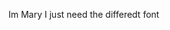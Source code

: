 Im Mary
I just need the differedt font


<!---
mmtuen/mmtuen is a ✨ special ✨ repository because its `README.md` (this file) appears on your GitHub profile.
You can click the Preview link to take a look at your changes.
--->
